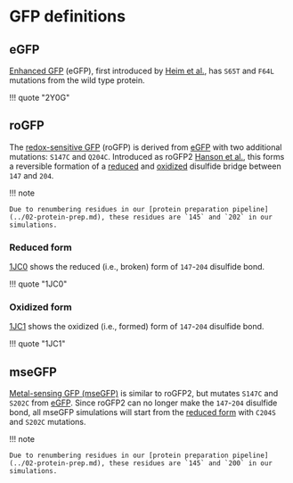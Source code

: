 # GFP definitions

## eGFP

[Enhanced GFP][2y0g] (eGFP), first introduced by [Heim et al.][egfp paper], has `S65T` and `F64L` mutations from the wild type protein.

!!! quote "2Y0G"
    <div id="2Y0G-view" class="mol-container"></div>

<script>
document.addEventListener('DOMContentLoaded', (event) => {
    const viewer = molstar.Viewer.create('2Y0G-view', {
        layoutIsExpanded: false,
        layoutShowControls: false,
        layoutShowRemoteState: false,
        layoutShowSequence: true,
        layoutShowLog: false,
        layoutShowLeftPanel: false,
        viewportShowExpand: true,
        viewportShowSelectionMode: true,
        viewportShowAnimation: false,
        pdbProvider: 'rcsb',
    }).then(viewer => {
        // viewer.loadPdb("2Y0G");
        viewer.loadSnapshotFromUrl("/misc/002-molstar-states/2Y0G.molj", "molj");
    });
});
</script>

## roGFP

The [redox-sensitive GFP][rogfp paper] (roGFP) is derived from [eGFP](#egfp) with two additional mutations: `S147C` and `Q204C`.
Introduced as roGFP2 [Hanson et al.][rogfp paper], this forms a reversible formation of a [reduced][1jc0] and [oxidized][1jc1] disulfide bridge between `147` and `204`.

!!! note

    Due to renumbering residues in our [protein preparation pipeline](../02-protein-prep.md), these residues are `145` and `202` in our simulations.

### Reduced form

[1JC0][1jc0] shows the reduced (i.e., broken) form of `147`-`204` disulfide bond.

!!! quote "1JC0"
    <div id="1JC0-view" class="mol-container"></div>

<script>
document.addEventListener('DOMContentLoaded', (event) => {
    const viewer = molstar.Viewer.create('1JC0-view', {
        layoutIsExpanded: false,
        layoutShowControls: false,
        layoutShowRemoteState: false,
        layoutShowSequence: true,
        layoutShowLog: false,
        layoutShowLeftPanel: false,
        viewportShowExpand: true,
        viewportShowSelectionMode: true,
        viewportShowAnimation: false,
        pdbProvider: 'rcsb',
    }).then(viewer => {
        // viewer.loadPdb("1JC0");
        viewer.loadSnapshotFromUrl("/misc/002-molstar-states/1JC0.molj", "molj");
    });
});
</script>

### Oxidized form

[1JC1][1jc1] shows the oxidized (i.e., formed) form of `147`-`204` disulfide bond.

!!! quote "1JC1"
    <div id="1JC1-view" class="mol-container"></div>

<script>
document.addEventListener('DOMContentLoaded', (event) => {
    const viewer = molstar.Viewer.create('1JC1-view', {
        layoutIsExpanded: false,
        layoutShowControls: false,
        layoutShowRemoteState: false,
        layoutShowSequence: true,
        layoutShowLog: false,
        layoutShowLeftPanel: false,
        viewportShowExpand: true,
        viewportShowSelectionMode: true,
        viewportShowAnimation: false,
        pdbProvider: 'rcsb',
    }).then(viewer => {
        // viewer.loadPdb("1JC1");
        viewer.loadSnapshotFromUrl("/misc/002-molstar-states/1JC1.molj", "molj");
    });
});
</script>

## mseGFP

[Metal-sensing GFP (mseGFP)][8dta] is similar to roGFP2, but mutates `S147C` and `S202C` from [eGFP][2y0g].
Since roGFP2 can no longer make the `147`-`204` disulfide bond, all mseGFP simulations will start from the [reduced form](#reduced-form) with `C204S` and `S202C` mutations.

!!! note

    Due to renumbering residues in our [protein preparation pipeline](../02-protein-prep.md), these residues are `145` and `200` in our simulations.
<!--
<div id="msegfp-view" class="mol-container"></div>
<script>
var uri = 'https://files.rcsb.org/view/8DTA.pdb';
jQuery.ajax( uri, {
    success: function(data) {
        // https://3dmol.org/doc/GLViewer.html
        let viewer = $3Dmol.createViewer(
            document.querySelector('#msegfp-view'),
            { backgroundAlpha: '0.0' }
        );
        viewer.addModel( data, 'pdb' );
        viewer.setStyle({chain: 'A'}, {cartoon: {color: 'spectrum'}});
        viewer.setStyle({chain: 'A', resn: 'CRO'}, {stick: {}, cartoon: {color: "spectrum"}});
        viewer.setStyle({chain: 'A', resi: '147'}, {stick: {}, cartoon: {color: "spectrum"}});
        viewer.setStyle({chain: 'A', resi: '202'}, {stick: {}, cartoon: {color: "spectrum"}});
        viewer.setView([ -60.64682338153259, -20.114962159611807, 0.5702077286702113, 80.5194132281471, -0.15077826938374425, 0.19679882644092048, -0.8102144809849335, -0.5311201654949984 ]);
        viewer.render();
    },
    error: function(hdr, status, err) {
        console.error( "Failed to load " + uri + ": " + err );
    },
});
</script> -->

<!-- LINKS -->

[egfp paper]: https://doi.org/10.1038/373663b0
[1jc0]: https://www.rcsb.org/structure/1jc0
[1jc1]: https://www.rcsb.org/structure/1jc1
[rogfp paper]: https://doi.org/10.1074/jbc.M312846200
[2y0g]: https://www.rcsb.org/structure/2y0g
[8dta]: https://www.rcsb.org/structure/8DTA
